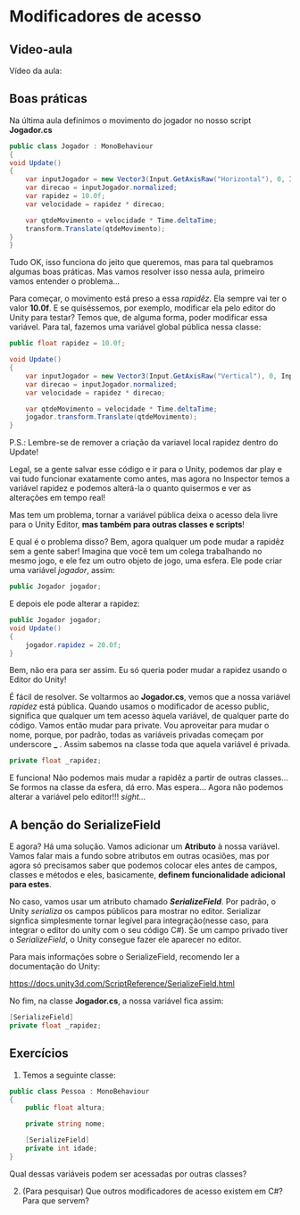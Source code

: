 # Modificadores de acesso

## Video-aula

Vídeo da aula: 

## Boas práticas

Na última aula definimos o movimento do jogador no nosso script **Jogador.cs**

```cs
public class Jogador : MonoBehaviour
{
void Update()
{
    var inputJogador = new Vector3(Input.GetAxisRaw("Horizontal"), 0, Input.GetAxisRaw("Vertical"));
    var direcao = inputJogador.normalized;
    var rapidez = 10.0f;
    var velocidade = rapidez * direcao;

    var qtdeMovimento = velocidade * Time.deltaTime;
    transform.Translate(qtdeMovimento);
}
}
```

Tudo OK, isso funciona do jeito que queremos, mas para tal quebramos algumas boas práticas. Mas vamos resolver isso nessa aula, primeiro vamos entender o problema...

Para começar, o movimento está preso a essa *rapidêz*. Ela sempre vai ter o valor **10.0f**. E se quiséssemos, por exemplo, modificar ela pelo editor do Unity para testar? Temos que, de alguma forma, poder modificar essa variável. Para tal, fazemos uma variável global pública nessa classe:

```cs
public float rapidez = 10.0f;

void Update()
{
    var inputJogador = new Vector3(Input.GetAxisRaw("Vertical"), 0, Input.GetAxisRaw("Horizontal"));
    var direcao = inputJogador.normalized;
    var velocidade = rapidez * direcao;

    var qtdeMovimento = velocidade * Time.deltaTime;
    jogador.transform.Translate(qtdeMovimento);
}
```

P.S.: Lembre-se de remover a criação da variavel local rapidez dentro do Update!

Legal, se a gente salvar esse código e ir para o Unity, podemos dar play e vai tudo funcionar exatamente como antes, mas agora no Inspector temos a variável rapidez e podemos alterá-la o quanto quisermos e ver as alterações em tempo real!

Mas tem um problema, tornar a variável pública deixa o acesso dela livre para o Unity Editor, **mas também para outras classes e scripts**!

E qual é o problema disso? Bem, agora qualquer um pode mudar a rapidêz sem a gente saber! Imagina que você tem um colega trabalhando no mesmo jogo, e ele fez um outro objeto de jogo, uma esfera. Ele pode criar uma variável *jogador*, assim:

```cs
public Jogador jogador;
```

E depois ele pode alterar a rapidez:


```cs
public Jogador jogador;
void Update()
{
    jogador.rapidez = 20.0f;
}
```

Bem, não era para ser assim. Eu só queria poder mudar a rapidez usando o Editor do Unity!

É fácil de resolver. Se voltarmos ao **Jogador.cs**, vemos que a nossa variável *rapidez* está pública. Quando usamos o modificador de acesso public, significa que qualquer um tem acesso àquela variável, de qualquer parte do código. Vamos então mudar para private. Vou aproveitar para mudar o nome, porque, por padrão, todas as variáveis privadas começam por underscore **_** . Assim sabemos na classe toda que aquela variável é privada. 

```cs
private float _rapidez;
```

E funciona! Não podemos mais mudar a rapidêz a partir de outras classes... Se formos na classe da esfera, dá erro. Mas espera... Agora não podemos alterar a variável pelo editor!!! *sight...*

## A benção do SerializeField

E agora? Há uma solução. Vamos adicionar um **Atributo** à nossa variável. Vamos falar mais a fundo sobre atributos em outras ocasiões, mas por agora só precisamos saber que podemos colocar eles antes de campos, classes e métodos e eles, basicamente, **definem funcionalidade adicional para estes**.

No caso, vamos usar um atributo chamado ***SerializeField***. Por padrão, o Unity *serializa* os campos públicos para mostrar no editor. Serializar signfica simplesmente tornar legível para integração(nesse caso, para integrar o editor do unity com o seu código C#). Se um campo privado tiver o *SerializeField*, o Unity consegue fazer ele aparecer no editor.

Para mais informações sobre o SerializeField, recomendo ler a documentação do Unity: 

https://docs.unity3d.com/ScriptReference/SerializeField.html

No fim, na classe **Jogador.cs**, a nossa variável fica assim:

```cs
[SerializeField]
private float _rapidez;
```

## Exercícios

1. Temos a seguinte classe:
```cs
public class Pessoa : MonoBehaviour
{
    public float altura;

    private string nome;

    [SerializeField]
    private int idade;
}
```

Qual dessas variáveis podem ser acessadas por outras classes?

2. (Para pesquisar) Que outros modificadores de acesso existem em C#? Para que servem?
